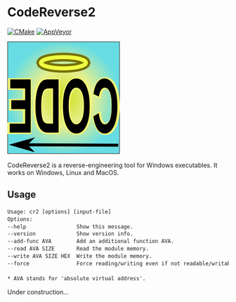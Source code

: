 # CodeReverse2

[![CMake](https://github.com/katahiromz/CodeReverse2/actions/workflows/cmake.yml/badge.svg)](https://github.com/katahiromz/CodeReverse2/actions/workflows/cmake.yml) [![AppVeyor](https://ci.appveyor.com/api/projects/status/edlugu5nm86snvou?svg=true)](https://ci.appveyor.com/project/katahiromz/codereverse2)

![CodeReverse](CodeReverse.png)

CodeReverse2 is a reverse-engineering tool for Windows executables.
It works on Windows, Linux and MacOS.

## Usage

```txt
Usage: cr2 [options] [input-file]
Options:
--help                Show this message.
--version             Show version info.
--add-func AVA        Add an additional function AVA.
--read AVA SIZE       Read the module memory.
--write AVA SIZE HEX  Write the module memory.
--force               Force reading/writing even if not readable/writable.

* AVA stands for 'absolute virtual address'.
```

Under construction...
